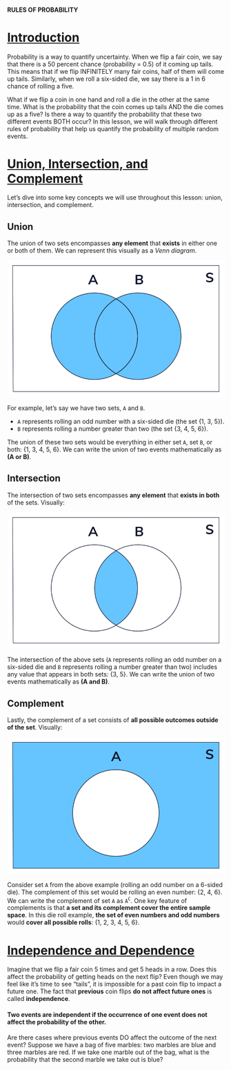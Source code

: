 #### RULES OF PROBABILITY

# [Introduction](https://www.codecademy.com/courses/probability-mssp/lessons/rules-of-probability/exercises/introduction)

Probability is a way to quantify uncertainty. 
When we flip a fair coin, we say that there is a 50 percent chance (probability = 0.5) of it coming up tails. 
This means that if we flip INFINITELY many fair coins, half of them will come up tails. 
Similarly, when we roll a six-sided die, we say there is a 1 in 6 chance of rolling a five.

What if we flip a coin in one hand and roll a die in the other at the same time. 
What is the probability that the coin comes up tails AND the die comes up as a five? 
Is there a way to quantify the probability that these two different events BOTH occur? 
In this lesson, we will walk through different rules of probability that help us quantify the probability of multiple random events.

# [Union, Intersection, and Complement](https://www.codecademy.com/courses/probability-mssp/lessons/rules-of-probability/exercises/union-intersection-and-complement)

Let’s dive into some key concepts we will use throughout this lesson: union, intersection, and complement.

## Union

The union of two sets encompasses **any element** that **exists** in either one or both of them. 
We can represent this visually as a *Venn diagram*.

![union-venndiagram](images/union-venndiagram.svg)

For example, let’s say we have two sets, `A` and `B`. 
* `A` represents rolling an odd number with a six-sided die (the set {1, 3, 5}). 
* `B` represents rolling a number greater than two (the set {3, 4, 5, 6}). 

The union of these two sets would be everything in either set `A`, set `B`, or both: {1, 3, 4, 5, 6}. 
We can write the union of two events mathematically as **(A or B)**.

## Intersection

The intersection of two sets encompasses **any element** that **exists in both** of the sets. 
Visually:

![intersection venndiagram](images/intersection-venndiagram.svg)

The intersection of the above sets (`A` represents rolling an odd number on a six-sided die and `B` represents rolling a number greater than two) 
includes any value that appears in both sets: {3, 5}. 
We can write the union of two events mathematically as **(A and B)**.

## Complement

Lastly, the complement of a set consists of **all possible outcomes outside of the set**. 
Visually:

![complement venndiagram](images/complement-venndiagram.svg)

Consider set `A` from the above example (rolling an odd number on a 6-sided die). 
The complement of this set would be rolling an even number: {2, 4, 6}. 
We can write the complement of set `A` as `A`<sup>`C`</sup>. 
One key feature of complements is that **a set and its complement cover the entire sample space**. 
In this die roll example, **the set of even numbers and odd numbers** would **cover all possible rolls**: {1, 2, 3, 4, 5, 6}.

# [Independence and Dependence](https://www.codecademy.com/courses/probability-mssp/lessons/rules-of-probability/exercises/independence-and-dependence)

Imagine that we flip a fair coin 5 times and get 5 heads in a row. 
Does this affect the probability of getting heads on the next flip? 
Even though we may feel like it’s time to see “tails”, it is impossible for a past coin flip to impact a future one. 
The fact that **previous** coin flips **do not affect future ones** is called **independence**. 

#### Two events are independent if the occurrence of one event does not affect the probability of the other.

Are there cases where previous events DO affect the outcome of the next event? Suppose we have a bag of five marbles: two marbles are blue and three marbles are red. If we take one marble out of the bag, what is the probability that the second marble we take out is blue?





























